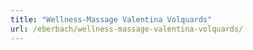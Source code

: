 ```yaml
---
title: "Wellness-Massage Valentina Volquards"
url: /eberbach/wellness-massage-valentina-volquards/
---
```

